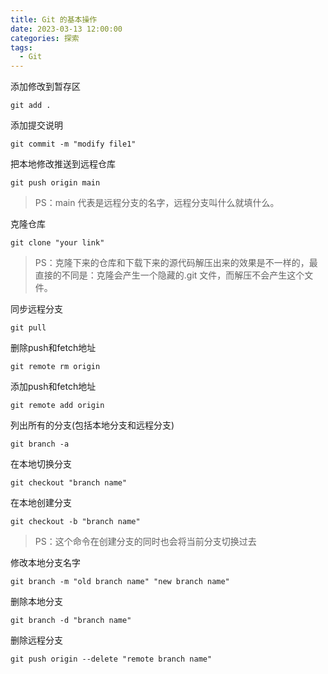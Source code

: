```yaml
---
title: Git 的基本操作
date: 2023-03-13 12:00:00
categories: 探索
tags: 
  - Git
---
```


添加修改到暂存区

```git
git add .
```

添加提交说明

```git
git commit -m "modify file1"
```

把本地修改推送到远程仓库

<!-- more -->

```git 
git push origin main
```
>PS：main 代表是远程分支的名字，远程分支叫什么就填什么。

克隆仓库

```git 
git clone "your link"
```
>PS：克隆下来的仓库和下载下来的源代码解压出来的效果是不一样的，最直接的不同是：克隆会产生一个隐藏的.git 文件，而解压不会产生这个文件。

同步远程分支

```git
git pull
```

删除push和fetch地址

```git 
git remote rm origin
```

添加push和fetch地址

```git
git remote add origin
```

列出所有的分支(包括本地分支和远程分支)

```git
git branch -a
```

在本地切换分支

```git 
git checkout "branch name"
```

在本地创建分支

```git 
git checkout -b "branch name"
```

>PS：这个命令在创建分支的同时也会将当前分支切换过去

修改本地分支名字

```git 
git branch -m "old branch name" "new branch name"
```

删除本地分支

```git
git branch -d "branch name"
```

删除远程分支

```git 
git push origin --delete "remote branch name"
```